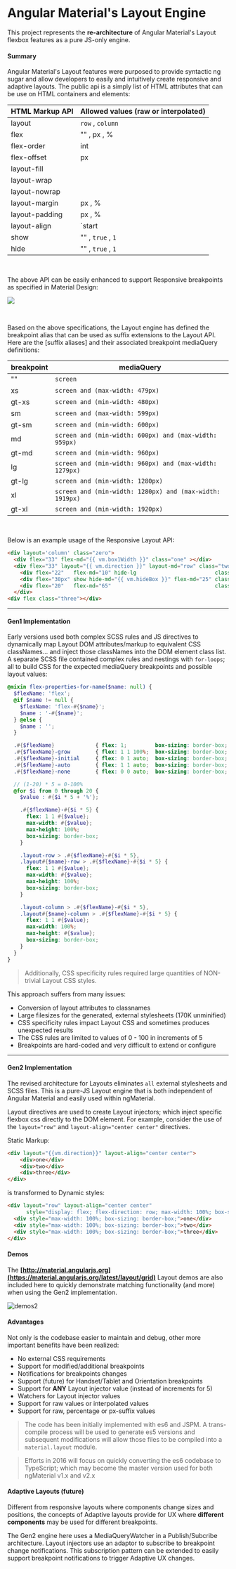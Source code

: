 # Angular Material's Layout Engine

This project represents the **re-architecture** of Angular Material's Layout flexbox features as a pure JS-only engine.

#### Summary

Angular Material's Layout features were purposed to provide syntactic ng sugar and allow developers to easily and intuitively create responsive and adaptive layouts. The public api is a simply list of HTML attributes that can be use on HTML containers and elements:

| HTML Markup API | Allowed values (raw or interpolated) |
|-----------------|----------------------------------------------------------------------------|
|  layout         | `row` , `column`                                                          |                  
|  flex           | "" , px , %                                                              |              
|  flex-order     | int                                                                        |                       
|  flex-offset    | px                                                                         |     
|  layout-fill    |                                                                            |
|  layout-wrap    |                                                                            |                   
|  layout-nowrap  |                                                                            |                   
|  layout-margin  | px , %                                                                    |                           
|  layout-padding | px , %                                                                    |        
|  layout-align   | `start|center|end|stretch|space-around` `start|center|end|stretch|baseline`|                   
|  show           | "" , `true` , `1`                                                        | 
|  hide           | "" , `true` , `1`                                                        | 

<br/>

The above API can be easily enhanced to support Responsive breakpoints as specified in Material Design:

![](http://material-design.storage.googleapis.com/publish/material_v_4/material_ext_publish/0B8olV15J7abPSGFxemFiQVRtb1k/layout_adaptive_breakpoints_01.png)

<br/>

Based on the above specifications, the Layout engine has defined the breakpoint alias that can be used as suffix extensions to the Layout API. Here are the [suffix aliases] and their associated breakpoint mediaQuery definitions:

| breakpoint | mediaQuery |
|--------|--------|
| ""    | `screen`                                                |
| xs    | `screen and (max-width: 479px)`                         |
| gt-xs | `screen and (min-width: 480px)`                         |
| sm    | `screen and (max-width: 599px)`                         |
| gt-sm | `screen and (min-width: 600px)`                         |
| md    | `screen and (min-width: 600px) and (max-width: 959px)`  |
| gt-md | `screen and (min-width: 960px)`                         |
| lg    | `screen and (min-width: 960px) and (max-width: 1279px)` |
| gt-lg | `screen and (min-width: 1280px)`                        |
| xl    | `screen and (min-width: 1280px) and (max-width: 1919px)`|
| gt-xl | `screen and (min-width: 1920px)`                        |
                      
<br/>

Below is an example usage of the Responsive Layout API:

```html
<div layout='column' class="zero">
  <div flex="33" flex-md="{{ vm.box1Width }}" class="one" ></div>
  <div flex="33" layout="{{ vm.direction }}" layout-md="row" class="two">
    <div flex="22"   flex-md="10" hide-lg                         class="two_one"></div>
    <div flex="30px" show hide-md="{{ vm.hideBox }}" flex-md="25" class="two_two"></div>
    <div flex="20"   flex-md="65"                                 class="two_three"></div>
  </div>
<div flex class="three"></div>
```

---

#### Gen1 Implementation 

Early versions used both complex SCSS rules and JS directives to dynamically map Layout DOM attributes/markup to equivalent CSS classNames... and inject those classNames into the DOM element class list. A separate SCSS file contained complex rules and nestings with `for-loops`; all to build CSS for the expected mediaQuery breakpoints and possible layout values:

```scss
@mixin flex-properties-for-name($name: null) {
  $flexName: 'flex';
  @if $name != null {
    $flexName: 'flex-#{$name}';
    $name : '-#{$name}';
  } @else {
    $name : '';
  }

  .#{$flexName}             { flex: 1;         box-sizing: border-box; }  // === flex: 1 1 0%;
  .#{$flexName}-grow        { flex: 1 1 100%;  box-sizing: border-box; }
  .#{$flexName}-initial     { flex: 0 1 auto;  box-sizing: border-box; }
  .#{$flexName}-auto        { flex: 1 1 auto;  box-sizing: border-box; }
  .#{$flexName}-none        { flex: 0 0 auto;  box-sizing: border-box; }

  // (1-20) * 5 = 0-100%
  @for $i from 0 through 20 {
    $value : #{$i * 5 + '%'};

    .#{$flexName}-#{$i * 5} {
      flex: 1 1 #{$value};
      max-width: #{$value};
      max-height: 100%;
      box-sizing: border-box;
    }

    .layout-row > .#{$flexName}-#{$i * 5},
    .layout#{$name}-row > .#{$flexName}-#{$i * 5} {
      flex: 1 1 #{$value};
      max-width: #{$value};
      max-height: 100%;
      box-sizing: border-box;
    }

    .layout-column > .#{$flexName}-#{$i * 5},
    .layout#{$name}-column > .#{$flexName}-#{$i * 5} {
      flex: 1 1 #{$value};
      max-width: 100%;
      max-height: #{$value};
      box-sizing: border-box;
    }
  }
}
```
> Additionally, CSS specificity rules required large quantities of NON-trivial Layout CSS styles.

This approach suffers from many issues:

*  Conversion of layout attributes to classnames
*  Large filesizes for the generated, external stylesheets (170K unminified)
*  CSS specificity rules impact Layout CSS and sometimes produces unexpected results
*  The CSS rules are limited to values of 0 - 100 in increments of 5
*  Breakpoints are hard-coded and very difficult to extend or configure

--- 

#### Gen2 Implementation

The revised architecture for Layouts eliminates `all` external stylesheets and SCSS files. This is a pure-JS Layout engine that is both independent of Angular Material and easily used within ngMaterial.

Layout directives are used to create Layout injectors; which inject specific flexbox css directly to the DOM element. For example, consider the use of the `layout="row"` and `layout-align="center center"` directives.

Static Markup:

```html
<div layout="{{vm.direction}}" layout-align="center center">
	<div>one</div>
	<div>two</div>
	<div>three</div>
</div>
```

is transformed to Dynamic styles:

```html
<div layout="row" layout-align="center center"
      style="display: flex; flex-direction: row; max-width: 100%; box-sizing: border-box; justify-content: center; align-content: center; align-items: center;">
  <div style="max-width: 100%; box-sizing: border-box;">one</div>
  <div style="max-width: 100%; box-sizing: border-box;">two</div>
  <div style="max-width: 100%; box-sizing: border-box;">three</div>
</div>
```

#### Demos

The **[http://material.angularjs.org](https://material.angularjs.org/latest/layout/grid)** Layout demos are also included here to quickly demonstrate matching functionality (and more) when using the Gen2 implementation.

![demos2](https://cloud.githubusercontent.com/assets/210413/11286935/cc5b325c-8edd-11e5-9723-f866ec69fd97.jpg)



#### Advantages

Not only is the codebase easier to maintain and debug, other more important benefits have been realized:

*  No external CSS requirements
*  Support for modified/additional breakpoints
*  Notifications for breakpoints changes
*  Support (future) for Handset/Tablet and Orientation breakpoints
*  Support for **ANY** Layout injector value (instead of increments for 5)
*  Watchers for Layout injector values
*  Support for raw values or interpolated values
*  Support for raw, percentage or px-suffix values

>  The code has been initially implemented with es6 and JSPM. A trans-compile process will be used to generate es5 versions and subsequent modifications will allow those files to be compiled into a `material.layout` module.

>  Efforts in 2016 will focus on quickly converting the es6 codebase to TypeScript; which may become the master version used for both ngMaterial v1.x and v2.x

#### Adaptive Layouts (future)

Different from responsive layouts where components change sizes and positions, the concepts of Adaptive layouts provide for UX where  **different components** may be used for different breakpoints. 

The Gen2 engine here uses a MediaQueryWatcher in a Publish/Subcribe architecture. Layout injectors use an adaptor to subscribe to breakpoint change notifications. This subscription pattern can be extended to easily support breakpoint notifications to trigger Adaptive UX changes.
